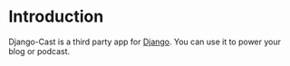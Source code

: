 # Introduction

Django-Cast is a third party app for [Django](https://www.djangoproject.com/). You can use it to power your blog or podcast.